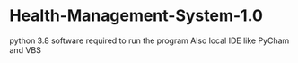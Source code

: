 # Health-Management-System-1.0
python 3.8 software required to run the program
Also local IDE like PyCham and VBS
